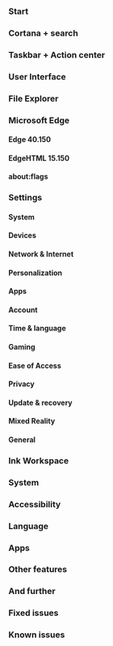 ### Start

### Cortana + search

### Taskbar + Action center

### User Interface

### File Explorer

### Microsoft Edge
#### Edge 40.150

#### EdgeHTML 15.150

#### about:flags

### Settings
#### System

#### Devices

#### Network & Internet

#### Personalization

#### Apps

#### Account

#### Time & language

#### Gaming

#### Ease of Access

#### Privacy

#### Update & recovery

#### Mixed Reality

#### General

### Ink Workspace

### System

### Accessibility

### Language

### Apps

### Other features

### And further

### Fixed issues

### Known issues